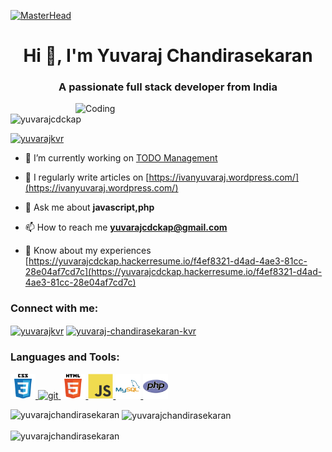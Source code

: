 [![MasterHead](https://media.licdn.com/dms/image/D5616AQGHuIJBKD7oRw/profile-displaybackgroundimage-shrink_350_1400/0/1682945952978?e=1694649600&v=beta&t=Q_zIfXXoD4IjiUWVABwR3tksJ66-DFRZvuVktsIMlso)](https://www.linkedin.com/in/yuvaraj-chandirasekaran-kvr/)
<h1 align="center">Hi 👋, I'm Yuvaraj Chandirasekaran</h1>
<h3 align="center">A passionate full stack developer from India</h3>
<img align="right" alt="Coding" width="400" src="https://camo.githubusercontent.com/cae12fddd9d6982901d82580bdf321d81fb299141098ca1c2d4891870827bf17/68747470733a2f2f6d69726f2e6d656469756d2e636f6d2f6d61782f313336302f302a37513379765349765f7430696f4a2d5a2e676966">

<p align="left"> <img src="https://komarev.com/ghpvc/?username=yuvarajcdckap&label=Profile%20views&color=0e75b6&style=flat" alt="yuvarajcdckap" /> </p>

<p align="left"> <a href="https://twitter.com/yuvarajkvr" target="blank"><img src="https://img.shields.io/twitter/follow/yuvarajkvr?logo=twitter&style=for-the-badge" alt="yuvarajkvr" /></a> </p>

- 🔭 I’m currently working on [TODO Management](https://github.com/vigneshshankardckap/Todo-Management)

- 📝 I regularly write articles on [https://ivanyuvaraj.wordpress.com/](https://ivanyuvaraj.wordpress.com/)

- 💬 Ask me about **javascript,php**

- 📫 How to reach me **yuvarajcdckap@gmail.com**

- 📄 Know about my experiences [https://yuvarajcdckap.hackerresume.io/f4ef8321-d4ad-4ae3-81cc-28e04af7cd7c](https://yuvarajcdckap.hackerresume.io/f4ef8321-d4ad-4ae3-81cc-28e04af7cd7c)

<h3 align="left">Connect with me:</h3>
<p align="left">
<a href="https://twitter.com/yuvarajkvr" target="blank"><img align="center" src="https://raw.githubusercontent.com/rahuldkjain/github-profile-readme-generator/master/src/images/icons/Social/twitter.svg" alt="yuvarajkvr" height="30" width="40" /></a>
<a href="https://linkedin.com/in/yuvaraj-chandirasekaran-kvr" target="blank"><img align="center" src="https://raw.githubusercontent.com/rahuldkjain/github-profile-readme-generator/master/src/images/icons/Social/linked-in-alt.svg" alt="yuvaraj-chandirasekaran-kvr" height="30" width="40" /></a>
</p>

<h3 align="left">Languages and Tools:</h3>
<p align="left"> <a href="https://www.w3schools.com/css/" target="_blank" rel="noreferrer"> <img src="https://raw.githubusercontent.com/devicons/devicon/master/icons/css3/css3-original-wordmark.svg" alt="css3" width="40" height="40"/> </a> <a href="https://git-scm.com/" target="_blank" rel="noreferrer"> <img src="https://www.vectorlogo.zone/logos/git-scm/git-scm-icon.svg" alt="git" width="40" height="40"/> </a> <a href="https://www.w3.org/html/" target="_blank" rel="noreferrer"> <img src="https://raw.githubusercontent.com/devicons/devicon/master/icons/html5/html5-original-wordmark.svg" alt="html5" width="40" height="40"/> </a> <a href="https://developer.mozilla.org/en-US/docs/Web/JavaScript" target="_blank" rel="noreferrer"> <img src="https://raw.githubusercontent.com/devicons/devicon/master/icons/javascript/javascript-original.svg" alt="javascript" width="40" height="40"/> </a> <a href="https://www.mysql.com/" target="_blank" rel="noreferrer"> <img src="https://raw.githubusercontent.com/devicons/devicon/master/icons/mysql/mysql-original-wordmark.svg" alt="mysql" width="40" height="40"/> </a> <a href="https://www.php.net" target="_blank" rel="noreferrer"> <img src="https://raw.githubusercontent.com/devicons/devicon/master/icons/php/php-original.svg" alt="php" width="40" height="40"/> </a> </p>

<p><img align="left" src="https://github-readme-stats.vercel.app/api/top-langs?username=yuvarajchandirasekaran&show_icons=true&locale=en&layout=compact" alt="yuvarajchandirasekaran" /></p>

<p>&nbsp;<img align="center" src="https://github-readme-stats.vercel.app/api?username=yuvarajchandirasekaran&show_icons=true&locale=en" alt="yuvarajchandirasekaran" /></p>

<p><img align="center" src="https://github-readme-streak-stats.herokuapp.com/?user=yuvarajchandirasekaran&" alt="yuvarajchandirasekaran" /></p>

